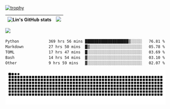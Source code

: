 [![trophy](https://github-profile-trophy.vercel.app/?username=ocss884&column=7)](https://github.com/ocss884)

| ![Lin's GitHub stats](https://github-readme-stats.vercel.app/api?username=ocss884&show_icons=true&hide_border=True&count_private=true) | ![](https://github-readme-streak-stats.herokuapp.com?user=ocss884&hide_border=true&date_format=M%20j%5B%2C%20Y%5D&ring=7EDDCF&fire=7EDDCF") |
| ------------------------------------------------------------ | ------------------------------------------------------------ |

![](https://komarev.com/ghpvc/?username=ocss884&color=brightgreen)

<!--START_SECTION:waka-->

```txt
Python             369 hrs 56 mins ███████████████████▒░░░░░   76.81 %
Markdown           27 hrs 50 mins  █▒░░░░░░░░░░░░░░░░░░░░░░░   05.78 %
TOML               17 hrs 47 mins  █░░░░░░░░░░░░░░░░░░░░░░░░   03.69 %
Bash               14 hrs 54 mins  ▓░░░░░░░░░░░░░░░░░░░░░░░░   03.10 %
Other              9 hrs 59 mins   ▓░░░░░░░░░░░░░░░░░░░░░░░░   02.07 %
```

<!--END_SECTION:waka-->

<p align="center">
   <img src="https://github.com/ocss884/ocss884/blob/output/github-snake.svg" alt="snake">
</p>
